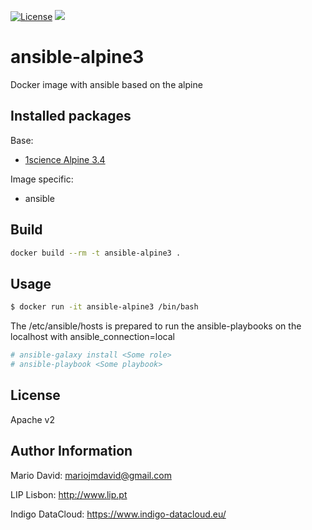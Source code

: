 [![License](http://img.shields.io/:license-apache-blue.svg?style=flat-square)](http://www.apache.org/licenses/LICENSE-2.0.html)
[![](https://images.microbadger.com/badges/image/lipcomputing/ansible-alpine3.svg)](http://microbadger.com/images/lipcomputing/ansible-alpine3 "Get your own image badge on microbadger.com")

# ansible-alpine3

Docker image with ansible based on the alpine

## Installed packages

Base:

- [1science Alpine 3.4](https://hub.docker.com/r/1science/alpine/)

Image specific:
- ansible

## Build

```bash
docker build --rm -t ansible-alpine3 .
```

## Usage

```bash
$ docker run -it ansible-alpine3 /bin/bash
```

The /etc/ansible/hosts is prepared to run the ansible-playbooks on the localhost
with ansible_connection=local

```bash
# ansible-galaxy install <Some role>
# ansible-playbook <Some playbook>
```

License
-------

Apache v2

Author Information
------------------

Mario David: <mariojmdavid@gmail.com>

LIP Lisbon: http://www.lip.pt

Indigo DataCloud: https://www.indigo-datacloud.eu/
